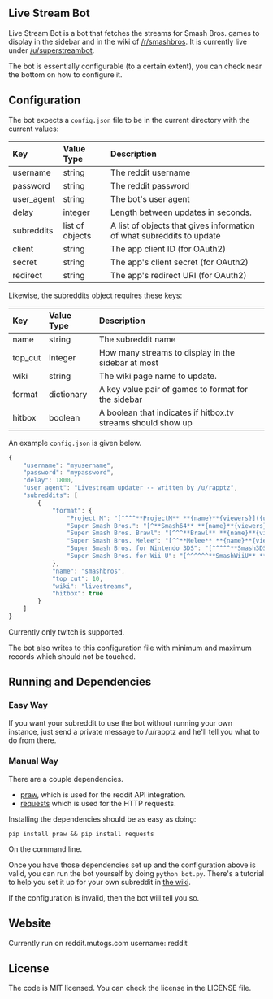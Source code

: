 ## Live Stream Bot

Live Stream Bot is a bot that fetches the streams for Smash Bros. games to display in the
sidebar and in the wiki of [/r/smashbros](http://reddit.com/r/smashbros). It is currently live
under [/u/superstreambot](http://reddit.com/u/superstreambot).

The bot is essentially configurable (to a certain extent), you can check near the bottom on how to configure it.

## Configuration

The bot expects a `config.json` file to be in the current directory with the current values:

Key | Value Type | Description
:----|:-----------|:-----------
username | string | The reddit username
password | string | The reddit password
user_agent | string | The bot's user agent
delay | integer | Length between updates in seconds.
subreddits | list of objects | A list of objects that gives information of what subreddits to update
client | string | The app client ID (for OAuth2)
secret | string | The app's client secret (for OAuth2)
redirect | string | The app's redirect URI (for OAuth2)

Likewise, the subreddits object requires these keys:

Key | Value Type | Description
:----|:----------|:------------
name | string | The subreddit name
top_cut | integer | How many streams to display in the sidebar at most
wiki | string | The wiki page name to update.
format | dictionary | A key value pair of games to format for the sidebar
hitbox | boolean | A boolean that indicates if hitbox.tv streams should show up

An example `config.json` is given below.

```js
{
    "username": "myusername",
    "password": "mypassword",
    "delay": 1800,
    "user_agent": "Livestream updater -- written by /u/rapptz",
    "subreddits": [
        {
            "format": {
                "Project M": "[^^^^**ProjectM** **{name}**{viewers}]({url})",
                "Super Smash Bros.": "[^**Smash64** **{name}**{viewers}]({url})",
                "Super Smash Bros. Brawl": "[^^^**Brawl** **{name}**{viewers}]({url})",
                "Super Smash Bros. Melee": "[^^**Melee** **{name}**{viewers}]({url})",
                "Super Smash Bros. for Nintendo 3DS": "[^^^^^**Smash3DS** **{name}**{viewers}]({url})",
                "Super Smash Bros. for Wii U": "[^^^^^^**SmashWiiU** **{name}**{viewers}]({url})"
            },
            "name": "smashbros",
            "top_cut": 10,
            "wiki": "livestreams",
            "hitbox": true
        }
    ]
}


```

Currently only twitch is supported.

The bot also writes to this configuration file with minimum and maximum records which should not be touched.

## Running and Dependencies

### Easy Way

If you want your subreddit to use the bot without running your own instance, just send a private message to /u/rapptz and
he'll tell you what to do from there.

### Manual Way

There are a couple dependencies.

- [praw](https://github.com/praw-dev/praw), which is used for the reddit API integration.
- [requests](https://github.com/kennethreitz/requests/) which is used for the HTTP requests.

Installing the dependencies should be as easy as doing:

    pip install praw && pip install requests

On the command line.

Once you have those dependencies set up and the configuration above is valid, you can run the bot yourself by doing `python bot.py`. There's
a tutorial to help you set it up for your own subreddit in [the wiki][tut].

If the configuration is invalid, then the bot will tell you so.

[tut]: https://github.com/HypestTeam/livestreambot/wiki/Using-On-Your-Own-Subreddit

## Website

Currently run on reddit.mutogs.com
username: reddit

## License

The code is MIT licensed. You can check the license in the LICENSE file.
